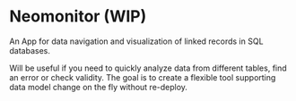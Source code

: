 # Neomonitor (WIP)

An App for data navigation and visualization of linked records in SQL databases.

Will be useful if you need to quickly analyze data from different tables, find an error or check validity.
The goal is to create a flexible tool supporting data model change on the fly without re-deploy.

